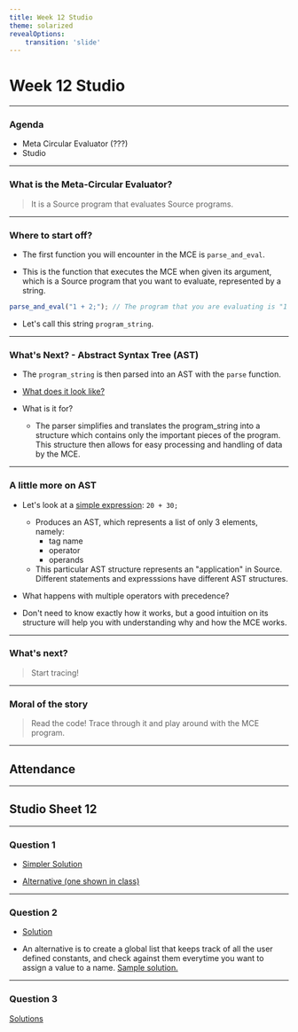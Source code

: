 ```yaml
---
title: Week 12 Studio
theme: solarized
revealOptions:
    transition: 'slide'
---
```


# Week 12 Studio

---

### Agenda

- Meta Circular Evaluator (???)
- Studio

---

### What is the Meta-Circular Evaluator?

> It is a Source program that evaluates Source programs.

---

### Where to start off?

- The first function you will encounter in the MCE is `parse_and_eval`.

- This is the function that executes the MCE when given its argument, which is a Source program that you want to evaluate, represented by a string.
```javascript
parse_and_eval("1 + 2;"); // The program that you are evaluating is "1 + 2;"
```
- Let's call this string `program_string`.

---

### What's Next? - Abstract Syntax Tree (AST)

- The `program_string` is then parsed into an AST with the `parse` function.

- [What does it look like?](https://sourceacademy.nus.edu.sg/playground#chap=4&exec=1000&ext=NONE&prgrm=A4QwTgzgpgFARAJgAwAIDUKDMSDccCUOAUAPQkoAmYIA7gPoUgAuIMoksiqG2e%2BhRUuSq0GzVu2jxQASzAwAjABoUCQgQFDK1eoxZtwUuLPnLVhVdyy4UC9Kr6ay20XomHOdgLSqUAKixHHCA)

- What is it for?
    - The parser simplifies and translates the program_string into a structure which contains only the important pieces of the program. This structure then allows for easy processing and handling of data by the MCE.

---

### A little more on AST

- Let's look at a [simple expression](https://sourceacademy.nus.edu.sg/playground#chap=4&exec=1000&ext=NONE&prgrm=A4QwTgzgpgFARAJgAwAIDUKDMSDccCUOAUAPQkoAmYIA7gPoUgAuIMoksiqG2e%2BhRUuSq0GzVu2jxQASzAwAjABoUCQgQFDK1eoxZtwUuLPnLVhVdyy4UC9Kr6ay20XomHOdgLSqUAKixHHCA): `20 + 30;`
    - Produces an AST, which represents a list of only 3 elements, namely:
        - tag name
        - operator
        - operands
    - This particular AST structure represents an "application" in Source. Different statements and expresssions have different AST structures.

- What happens with multiple operators with precedence?

- Don't need to know exactly how it works, but a good intuition on its structure will help you with understanding why and how the MCE works.

---

### What's next?
> Start tracing!

---

### Moral of the story

> Read the code! Trace through it and play around with the MCE program.

---

## Attendance

---

## Studio Sheet 12

---

### Question 1

- [Simpler Solution](https://tinyurl.com/S12-MCE-Q1)

- [Alternative (one shown in class)](https://tinyurl.com/MCE-Q1-class)

---

### Question 2

- [Solution](https://tinyurl.com/MCE-Q2-simple)

- An alternative is to create a global list that keeps track of all the user defined constants, and check against them everytime you want to assign a value to a name. [Sample solution.](https://tinyurl.com/MCE-Q2-global-list)

---

### Question 3

[Solutions](https://tinyurl.com/S12-MCE-Q3)
